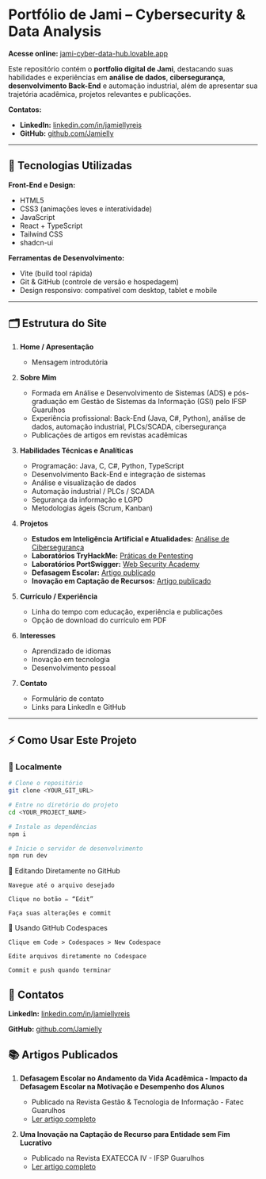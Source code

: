# Portfólio de Jami – Cybersecurity & Data Analysis

**Acesse online:** [jami-cyber-data-hub.lovable.app](https://jami-cyber-data-hub.lovable.app/)

Este repositório contém o **portfolio digital de Jami**, destacando suas habilidades e experiências em **análise de dados**, **cibersegurança**, **desenvolvimento Back-End** e automação industrial, além de apresentar sua trajetória acadêmica, projetos relevantes e publicações.

**Contatos:**
- **LinkedIn:** [linkedin.com/in/jamiellyreis](https://www.linkedin.com/in/jamiellyreis/)
- **GitHub:** [github.com/Jamielly](https://github.com/Jamielly)

---

## 🚀 Tecnologias Utilizadas

**Front-End e Design:**
- HTML5
- CSS3 (animações leves e interatividade)
- JavaScript
- React + TypeScript
- Tailwind CSS
- shadcn-ui

**Ferramentas de Desenvolvimento:**
- Vite (build tool rápida)
- Git & GitHub (controle de versão e hospedagem)
- Design responsivo: compatível com desktop, tablet e mobile

---

## 🗂️ Estrutura do Site

1. **Home / Apresentação**
   - Mensagem introdutória

2. **Sobre Mim**
   - Formada em Análise e Desenvolvimento de Sistemas (ADS) e pós-graduação em Gestão de Sistemas da Informação (GSI) pelo IFSP Guarulhos
   - Experiência profissional: Back-End (Java, C#, Python), análise de dados, automação industrial, PLCs/SCADA, cibersegurança
   - Publicações de artigos em revistas acadêmicas

3. **Habilidades Técnicas e Analíticas**
   - Programação: Java, C, C#, Python, TypeScript
   - Desenvolvimento Back-End e integração de sistemas
   - Análise e visualização de dados
   - Automação industrial / PLCs / SCADA
   - Segurança da informação e LGPD
   - Metodologias ágeis (Scrum, Kanban)

4. **Projetos**
   - **Estudos em Inteligência Artificial e Atualidades:** [Análise de Cibersegurança](https://github.com/Jamielly/Analise_CyberSegurity)
   - **Laboratórios TryHackMe:** [Práticas de Pentesting](https://github.com/Jamielly)
   - **Laboratórios PortSwigger:** [Web Security Academy](https://github.com/Jamielly)
   - **Defasagem Escolar:** [Artigo publicado](https://rgti.fatecguarulhos.edu.br/ojs33/index.php/rgti/article/view/62)
   - **Inovação em Captação de Recursos:** [Artigo publicado](https://revista.gru.ifsp.edu.br/exatecca/article/view/265)

5. **Currículo / Experiência**
   - Linha do tempo com educação, experiência e publicações
   - Opção de download do currículo em PDF

6. **Interesses**
   - Aprendizado de idiomas
   - Inovação em tecnologia
   - Desenvolvimento pessoal

7. **Contato**
   - Formulário de contato
   - Links para LinkedIn e GitHub

---

## ⚡ Como Usar Este Projeto

### 🔹 Localmente
```bash
# Clone o repositório
git clone <YOUR_GIT_URL>

# Entre no diretório do projeto
cd <YOUR_PROJECT_NAME>

# Instale as dependências
npm i

# Inicie o servidor de desenvolvimento
npm run dev
```
🔹 Editando Diretamente no GitHub

    Navegue até o arquivo desejado

    Clique no botão ✏️ “Edit”

    Faça suas alterações e commit

🔹 Usando GitHub Codespaces

    Clique em Code > Codespaces > New Codespace

    Edite arquivos diretamente no Codespace

    Commit e push quando terminar

## 📂 Contatos

**LinkedIn:** [linkedin.com/in/jamiellyreis](https://www.linkedin.com/in/jamiellyreis/)

**GitHub:** [github.com/Jamielly](https://github.com/Jamielly)

## 📚 Artigos Publicados

1. **Defasagem Escolar no Andamento da Vida Acadêmica - Impacto da Defasagem Escolar na Motivação e Desempenho dos Alunos**
   - Publicado na Revista Gestão & Tecnologia de Informação - Fatec Guarulhos
   - [Ler artigo completo](https://rgti.fatecguarulhos.edu.br/ojs33/index.php/rgti/article/view/62)

2. **Uma Inovação na Captação de Recurso para Entidade sem Fim Lucrativo**
   - Publicado na Revista EXATECCA IV - IFSP Guarulhos
   - [Ler artigo completo](https://revista.gru.ifsp.edu.br/exatecca/article/view/265)

